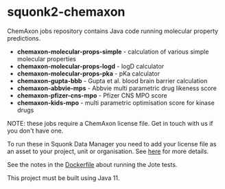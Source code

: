 # squonk2-chemaxon

ChemAxon jobs repository contains Java code running molecular property predictions.
- **chemaxon-molecular-props-simple** - calculation of various simple molecular properties
- **chemaxon-molecular-props-logd** - logD calculator
- **chemaxon-molecular-props-pka** - pKa calculator
- **chemaxon-gupta-bbb** - Gupta et al. blood brain barrier calculation
- **chemaxon-abbvie-mps** - Abbvie multi parametric drug likeness score
- **chemaxon-pfizer-cns-mpo** - Pfizer CNS MPO score
- **chemaxon-kids-mpo** - multi parametric optimisation score for kinase drugs

NOTE: these jobs require a ChemAxon license file. Get in touch with us if you don't have one.

To run these in Squonk Data Manager you need to add your license file as an asset to
your project, unit or organisation.
See [here](https://informaticsmatters.gitlab.io/squonk2-account-server/2-0/assets.html)
for more details.

See the notes in the [Dockerfile](Dockerfile) about running the Jote tests.

This project must be built using Java 11.
